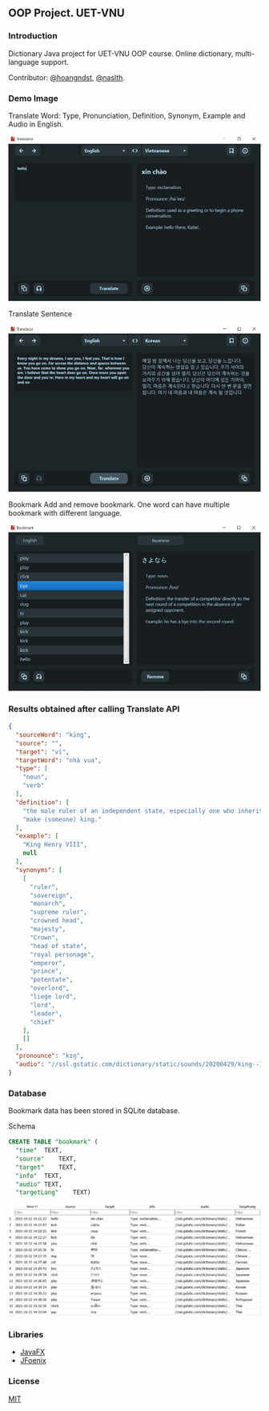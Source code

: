 ## OOP Project. UET-VNU

### Introduction

Dictionary Java project for UET-VNU OOP course. Online dictionary, multi-language support.

Contributor: [@hoangndst](https://github.com/hoangndst), [@naslth](https://github.com/naslth).

### Demo Image

Translate Word: Type, Pronunciation, Definition, Synonym, Example and Audio in English.

![GUI Demo](demo/dashboard.png)

Translate Sentence

![GUI Demo](demo/sentence.png)

Bookmark
Add and remove bookmark.
One word can have multiple bookmark with different language.

![Bookmark](demo/bookmark.png)

### Results obtained after calling Translate API

```json
{
  "sourceWord": "king",
  "source": "",
  "target": "vi",
  "targetWord": "nhà vua",
  "type": [
    "noun",
    "verb"
  ],
  "definition": [
    "the male ruler of an independent state, especially one who inherits the position by right of birth.",
    "make (someone) king."
  ],
  "example": [
    "King Henry VIII",
    null
  ],
  "synonyms": [
    [
      "ruler",
      "sovereign",
      "monarch",
      "supreme ruler",
      "crowned head",
      "majesty",
      "Crown",
      "head of state",
      "royal personage",
      "emperor",
      "prince",
      "potentate",
      "overlord",
      "liege lord",
      "lord",
      "leader",
      "chief"
    ],
    []
  ],
  "pronounce": "kɪŋ",
  "audio": "//ssl.gstatic.com/dictionary/static/sounds/20200429/king--1_gb_1.mp3"
}
```

### Database
 Bookmark data has been stored in SQLite database.

  Schema
  ``` sql
  CREATE TABLE "bookmark" (
	"time"	TEXT,
	"source"	TEXT,
	"target"	TEXT, 
    "info"	TEXT, 
    "audio"	TEXT, 
    "targetLang"	TEXT)
  ```
  
  ![db](demo/sql.png)


### Libraries
- [JavaFX](https://openjfx.io/)
- [JFoenix](http://www.jfoenix.com/)

### License
[MIT](https://choosealicense.com/licenses/mit/)